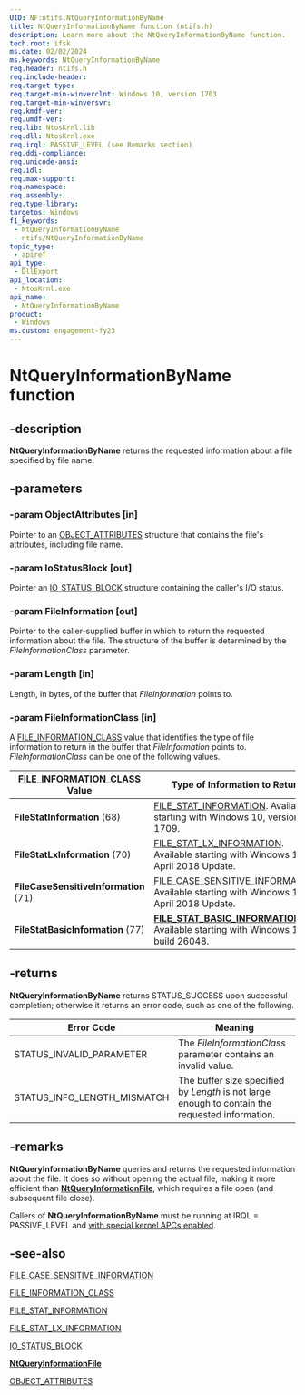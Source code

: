 ```yaml
---
UID: NF:ntifs.NtQueryInformationByName
title: NtQueryInformationByName function (ntifs.h)
description: Learn more about the NtQueryInformationByName function.
tech.root: ifsk
ms.date: 02/02/2024
ms.keywords: NtQueryInformationByName
req.header: ntifs.h
req.include-header: 
req.target-type: 
req.target-min-winverclnt: Windows 10, version 1703
req.target-min-winversvr: 
req.kmdf-ver: 
req.umdf-ver: 
req.lib: NtosKrnl.lib
req.dll: NtosKrnl.exe
req.irql: PASSIVE_LEVEL (see Remarks section)
req.ddi-compliance: 
req.unicode-ansi: 
req.idl: 
req.max-support: 
req.namespace: 
req.assembly: 
req.type-library: 
targetos: Windows
f1_keywords:
 - NtQueryInformationByName
 - ntifs/NtQueryInformationByName
topic_type:
 - apiref
api_type:
 - DllExport
api_location:
 - NtosKrnl.exe
api_name:
 - NtQueryInformationByName
product:
 - Windows
ms.custom: engagement-fy23
---
```


# NtQueryInformationByName function

## -description

**NtQueryInformationByName** returns the requested information about a file specified by file name.

## -parameters

### -param ObjectAttributes [in]

Pointer to an [OBJECT_ATTRIBUTES](/windows/win32/api/ntdef/ns-ntdef-_object_attributes) structure that contains the file's attributes, including file name.

### -param IoStatusBlock [out]

Pointer an [IO_STATUS_BLOCK](../wdm/ns-wdm-_io_status_block.md) structure containing the caller's I/O status.

### -param FileInformation [out]

Pointer to the caller-supplied buffer in which to return the requested information about the file. The structure of the buffer is determined by the *FileInformationClass* parameter.

### -param Length [in]

Length, in bytes, of the buffer that *FileInformation* points to.

### -param FileInformationClass [in]

A [FILE_INFORMATION_CLASS](../wdm/ne-wdm-_file_information_class.md) value that identifies the type of file information to return in the buffer that *FileInformation* points to. *FileInformationClass* can be one of the following values.

| FILE_INFORMATION_CLASS Value | Type of Information to Return |
| ---------------------------- | ----------------------------- |
| **FileStatInformation**   (68)       | [FILE_STAT_INFORMATION](./ns-ntifs-_file_stat_information.md). Available starting with Windows 10, version 1709. |
| **FileStatLxInformation**  (70)   | [FILE_STAT_LX_INFORMATION](./ns-ntifs-_file_stat_lx_information.md). Available starting with Windows 10 April 2018 Update. |
| **FileCaseSensitiveInformation** (71) | [FILE_CASE_SENSITIVE_INFORMATION](./ns-ntifs-_file_case_sensitive_information.md). Available starting with Windows 10 April 2018 Update. |
| **FileStatBasicInformation** (77) | [**FILE_STAT_BASIC_INFORMATION**](ns-ntifs-file_stat_basic_information.md). Available starting with Windows 11, build 26048. |

## -returns

**NtQueryInformationByName** returns STATUS_SUCCESS upon successful completion; otherwise it returns an error code, such as one of the following.

| Error Code | Meaning |
| ---------- | ------- |
| STATUS_INVALID_PARAMETER | The *FileInformationClass* parameter contains an invalid value. |
| STATUS_INFO_LENGTH_MISMATCH | The buffer size specified by *Length* is not large enough to contain the requested information. |

## -remarks

**NtQueryInformationByName** queries and returns the requested information about the file. It does so without opening the actual file, making it more efficient than [**NtQueryInformationFile**](nf-ntifs-ntqueryinformationfile.md), which requires a file open (and subsequent file close).

Callers of **NtQueryInformationByName** must be running at IRQL = PASSIVE_LEVEL and [with special kernel APCs enabled](/windows-hardware/drivers/kernel/disabling-apcs).

## -see-also

[FILE_CASE_SENSITIVE_INFORMATION](./ns-ntifs-_file_case_sensitive_information.md)

[FILE_INFORMATION_CLASS](../wdm/ne-wdm-_file_information_class.md)

[FILE_STAT_INFORMATION](./ns-ntifs-_file_stat_information.md)

[FILE_STAT_LX_INFORMATION](./ns-ntifs-_file_stat_lx_information.md)

[IO_STATUS_BLOCK](../wdm/ns-wdm-_io_status_block.md)

[**NtQueryInformationFile**](./nf-ntifs-ntqueryinformationfile.md)

[OBJECT_ATTRIBUTES](/windows/win32/api/ntdef/ns-ntdef-_object_attributes)
